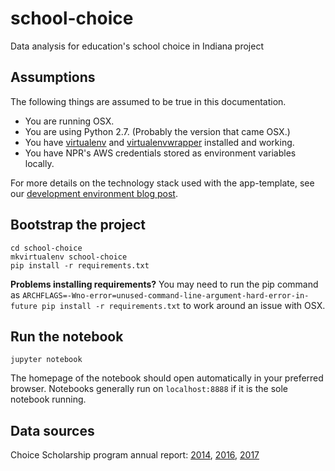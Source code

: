 # school-choice
Data analysis for education's school choice in Indiana project

Assumptions
-----------

The following things are assumed to be true in this documentation.

* You are running OSX.
* You are using Python 2.7. (Probably the version that came OSX.)
* You have [virtualenv](https://pypi.python.org/pypi/virtualenv) and [virtualenvwrapper](https://pypi.python.org/pypi/virtualenvwrapper) installed and working.
* You have NPR's AWS credentials stored as environment variables locally.

For more details on the technology stack used with the app-template, see our [development environment blog post](http://blog.apps.npr.org/2013/06/06/how-to-setup-a-developers-environment.html).


Bootstrap the project
---------------------

```
cd school-choice
mkvirtualenv school-choice
pip install -r requirements.txt
```

**Problems installing requirements?** You may need to run the pip command as ``ARCHFLAGS=-Wno-error=unused-command-line-argument-hard-error-in-future pip install -r requirements.txt`` to work around an issue with OSX.

Run the notebook
---------------

`
jupyter notebook
`

The homepage of the notebook should open automatically in your preferred browser. Notebooks generally run on `localhost:8888` if it is the sole notebook running.


Data sources
---------------

Choice Scholarship program annual report: [2014](http://indianapublicmedia.org/stateimpact/files/2014/01/Choice-Scholarship-Program-Annual-Report-012714.pdf), [2016](http://www.doe.in.gov/sites/default/files/news/2015-2016-choice-scholarship-program-report-final-april2016.pdf), [2017](http://www.doe.in.gov/sites/default/files/choice/2016-2017-choice-scholarship-program-report-feb24-final.pdf)